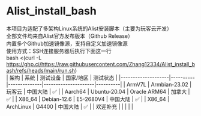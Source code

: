 # Alist_install_bash
本项目为适配了多架构Linux系统的Alist安装脚本（主要为玩客云开发）<br>
全部文件均来自Alist官方发布版本（Github Release）<br>
内置多个Github加速镜像源，支持自定义加速镜像源<br>
使用方式：SSH连接服务器后执行下面这一行<br>
bash <(curl -L https://ghp.ci/https://raw.githubusercontent.com/Zhang12334/Alist_install_bash/refs/heads/main/run.sh) <br>
| 架构               | 系统     | 测试设备   | 国家/地区           | 测试状态 |
|--------------------|----------|--------------|---------------------|----------|
| ArmV7L             | Armbian-23.02  | 玩客云       |    中国大陆                 | ✅       |
| Aarch64            | Ubuntu-20.04   | Oracle ARM64 |      加拿大               | ✅       |
| X86_64             | Debian-12.6   | E5-2680V4    |       中国大陆              | ✅       |
| X86_64             | ArchLinux   | G4400    |       中国大陆              | ✅       |
| 欢迎补充           |          |              |                     |          |

